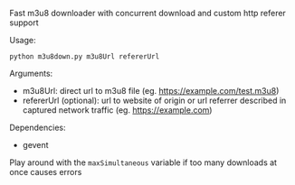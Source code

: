 Fast m3u8 downloader with concurrent download and custom http referer support


Usage:
```
python m3u8down.py m3u8Url refererUrl
```
Arguments:
- m3u8Url: direct url to m3u8 file (eg. https://example.com/test.m3u8)
- refererUrl (optional): url to website of origin or url referrer described in captured network traffic (eg. https://example.com)  

Dependencies:
- gevent

Play around with the ```maxSimultaneous``` variable if too many downloads at once causes errors